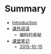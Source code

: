 # Summary

* [Introduction](README.md)
* [课外阅读](learn_more.md)
   * 编码的奥秘
* [课堂笔记](notes.md)
   * [2015-10-15](2015-10-15.md)

